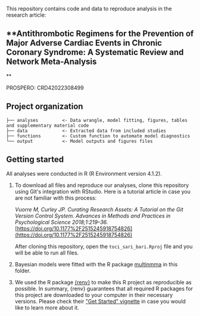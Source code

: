 This repository contains code and data to reproduce analysis in the research article:

## **Antithrombotic Regimens for the Prevention of Major Adverse Cardiac Events in Chronic Coronary Syndrome: A Systematic Review and Network Meta-Analysis
**

PROSPERO: CRD42022308499

## Project organization

```
├── analyses         <- Data wrangle, model fitting, figures, tables and supplementary material code
├── data             <- Extracted data from included studies
├── functions        <- Custom function to automate model diagnostics
└── output           <- Model outputs and figures files
```

## Getting started

All analyses were conducted in R (R Environment version 4.1.2). 

1.  To download all files and reproduce our analyses, clone this repository using Git's integration with RStudio. Here is a tutorial article in case you are not familiar with this process:

    *Vuorre M, Curley JP. Curating Research Assets: A Tutorial on the Git Version Control System. Advances in Methods and Practices in Psychological Science 2018;1:219–36.* [https://doi.org/10.1177%2F2515245918754826](https://doi.org/10.1177%2F2515245918754826)

       After cloning this repository, open the `toci_sari_bari.Rproj` file and you will be able to run all files.

2. Bayesian models were fitted with the R package [multinmma](https://dmphillippo.github.io/multinma/) in this folder.

3. We used the R package [{renv}](https://rstudio.github.io/renv/) to make this R project as reproducible as possible. In summary, {renv} guarantees that all required R packages for this project are downloaded to your computer in their necessary versions. Please check their ["Get Started" vignette](https://rstudio.github.io/renv/articles/renv.html) in case you would like to learn more about it.
